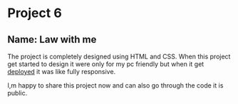 # Project 6
## Name: Law with me
The project is completely designed using HTML and CSS.
When this project get started to design it were only for my pc friendly but when it get [deployed](https://pajju-dev-fsjs2-project6.netlify.app/) it was like fully responsive.

I,m happy to share this project now and can also go through the code it is public.